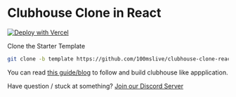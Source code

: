 # Clubhouse Clone in React

[![Deploy with Vercel](https://vercel.com/button)](https://vercel.com/new/clone?repository-url=https%3A%2F%2Fgithub.com%2F100mslive%2Fclubhouse-clone-react&env=REACT_APP_TOKEN_ENDPOINT,REACT_APP_ROOM_ID&envDescription=You%20can%20find%20token%20endpoint%20in%20developer%20section%20in%20100ms%20Dashboard&envLink=https%3A%2F%2Fdashboard.100ms.live%2Fdeveloper)

Clone the Starter Template

```bash
git clone -b template https://github.com/100mslive/clubhouse-clone-react.git
```

You can read [this guide/blog](https://www.100ms.live/blog/clubhouse-clone-in-react) to follow and build clubhouse like appplication.

Have question / stuck at something? [Join our Discord Server](https://www.100ms.live/discord)

